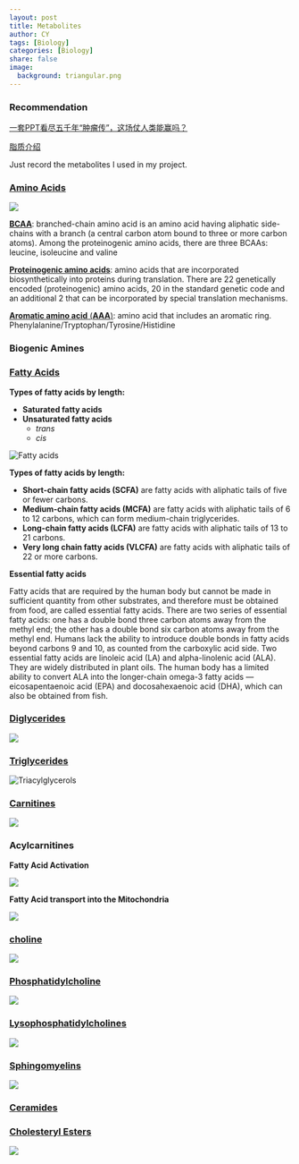 ```yaml
---
layout: post
title: Metabolites
author: CY
tags: [Biology]
categories: [Biology]
share: false
image:
  background: triangular.png 
---
```




### Recommendation

[一套PPT看尽五千年“肿瘤传”，这场仗人类能赢吗？](http://news.ifeng.com/a/20170831/51826668_0.shtml)

[脂质介绍](http://www.lipidall.com/newsitem/277952264)

Just record the metabolites I used in my project.

### [Amino Acids](https://en.wikipedia.org/wiki/Amino_acid)

![](http://www.nicoptere.net/wp-content/uploads/2016/09/Amino-Acids.jpg)



[**BCAA**](https://en.wikipedia.org/wiki/Branched-chain_amino_acid): branched-chain amino acid is an amino acid having aliphatic side-chains with a branch (a central carbon atom bound to three or more carbon atoms). Among the proteinogenic amino acids, there are three BCAAs: leucine, isoleucine and valine

[**Proteinogenic amino acids**](https://en.wikipedia.org/wiki/Proteinogenic_amino_acid): amino acids that are incorporated biosynthetically into proteins during translation. There are 22 genetically encoded (proteinogenic) amino acids, 20 in the standard genetic code and an additional 2 that can be incorporated by special translation mechanisms.

[**Aromatic amino acid** (**AAA**)](https://en.wikipedia.org/wiki/Aromatic_amino_acid): amino acid that includes an aromatic ring.    Phenylalanine/Tryptophan/Tyrosine/Histidine  



### Biogenic Amines 



### [Fatty Acids](https://en.wikipedia.org/wiki/Fatty_acid)

**Types of fatty acids by length:**

+ **Saturated fatty acids**
+ **Unsaturated fatty acids**
   + *trans*
   + *cis*

![Fatty acids](https://courses.washington.edu/conj/membrane/fattyacid.png)

**Types of fatty acids by length:**

- **Short-chain fatty acids (SCFA)** are fatty acids with aliphatic tails of five or fewer carbons.
- **Medium-chain fatty acids (MCFA)** are fatty acids with aliphatic tails of 6 to 12 carbons, which can form medium-chain triglycerides.
- **Long-chain fatty acids (LCFA)** are fatty acids with aliphatic tails of 13 to 21 carbons.
- **Very long chain fatty acids (VLCFA)** are fatty acids with aliphatic tails of 22 or more carbons.

**Essential fatty acids**

Fatty acids that are required by the human body but cannot be made in sufficient quantity from other substrates, and therefore must be obtained from food, are called essential fatty acids. There are two series of essential fatty acids: one has a double bond three carbon atoms away from the methyl end; the other has a double bond six carbon atoms away from the methyl end. Humans lack the ability to introduce double bonds in fatty acids beyond carbons 9 and 10, as counted from the carboxylic acid side. Two essential fatty acids are linoleic acid (LA) and alpha-linolenic acid (ALA). They are widely distributed in plant oils. The human body has a limited ability to convert ALA into the longer-chain omega-3 fatty acids — eicosapentaenoic acid (EPA) and docosahexaenoic acid (DHA), which can also be obtained from fish.

### [Diglycerides](https://en.wikipedia.org/wiki/Diglyceride)

![](http://www.myveganmind.com/wp-content/uploads/2014/01/Tri-Di-and-Monoglycerides-with-text.png)

### [Triglycerides](https://en.wikipedia.org/wiki/Triglyceride)

![Triacylglycerols](https://courses.washington.edu/conj/membrane/triacylglycerol.png)

### [Carnitines](https://en.wikipedia.org/wiki/Carnitine)

![](https://www.researchgate.net/profile/Jay_Pettegrew/publication/12203290/figure/fig2/AS:279197302968336@1443577232208/Figure-1-Chemical-structures-of-carnitine-and-acetyl-L-carnitine.png)



### Acylcarnitines

**Fatty Acid Activation**

![](https://library.med.utah.edu/NetBiochem/mml/fa_carnact.gif)



**Fatty Acid transport into the Mitochondria**

![](https://www.researchgate.net/profile/Jay_Pettegrew/publication/12203290/figure/fig1/AS:279153245999125@1443566728479/Figure-2-Schematic-of-the-role-of-mitochondrial-carnitine-and-ALCAR-in-shuttling-free.png)

### [choline](https://en.wikipedia.org/wiki/Choline)



![](https://homesteadontherangecom.files.wordpress.com/2016/04/choline.jpg?w=300&h=142)



### [Phosphatidylcholine](https://en.wikipedia.org/wiki/Phosphatidylcholine)

![](https://media1.britannica.com/eb-media/30/96830-004-0DB9C79D.jpg)



### [Lysophosphatidylcholines](https://fr.wikipedia.org/wiki/2-Lysophosphatidylcholine)



![](https://images.nature.com/lw926/nature-assets/srep/2016/161219/srep39415/images/srep39415-f8.jpg)



### [Sphingomyelins](http://chemistry.elmhurst.edu/vchembook/556sphingo.html)

![](http://chemistry.elmhurst.edu/vchembook/images/556sphingomyelin.gif)

### [Ceramides](https://en.wikipedia.org/wiki/Ceramide)



### [Cholesteryl  Esters](https://en.wikipedia.org/wiki/Cholesteryl_ester)

![](http://aocs.files.cms-plus.com/LipidsLibrary/images/ImportedImages/lipidlibrary/Lipids/cholest/Figure07.png)

